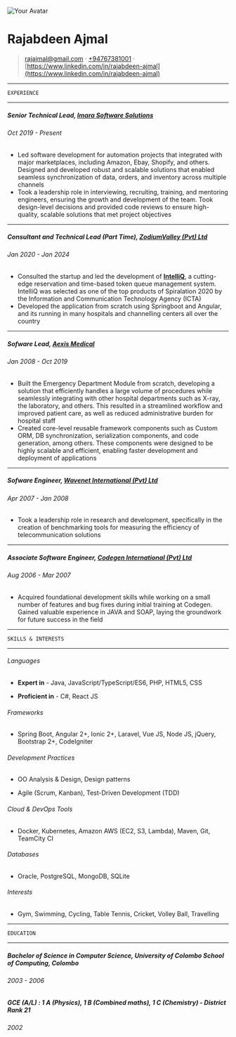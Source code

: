 ![Your Avatar]([https://media.licdn.com/dms/image/D5603AQFj18g9k5JiPw/profile-displayphoto-shrink_100_100/0/1699962742619?e=1721865600&v=beta&t=y3Y6fLSsh4VGK-AR-BImKELseu_Z77ets6IVKAfgq3s](https://media.licdn.com/dms/image/v2/D5603AQFj18g9k5JiPw/profile-displayphoto-shrink_100_100/profile-displayphoto-shrink_100_100/0/1699962742619?e=1732147200&v=beta&t=M7sEH4RANZ1YQ9QM88K601ZlE5CyPPcE20C3sJ0tA_Q))

Rajabdeen Ajmal
=================================

> <rajajmal@gmail.com> · [+94767381001](tel:+94767381001) · [https://www.linkedin.com/in/rajabdeen-ajmal](https://www.linkedin.com/in/rajabdeen-ajmal)

------------------------------------------

    EXPERIENCE

------------------------------------------

#####   Senior Technical Lead, [Imara Software Solutions](https://imarasoft.net/)

######  Oct 2019 - Present

- Led software development for automation projects that integrated with major marketplaces, including Amazon, Ebay, Shopify, and others. Designed and developed robust and scalable solutions that enabled seamless synchronization of data, orders, and inventory across multiple channels
- Took a leadership role in interviewing, recruiting, training, and mentoring engineers, ensuring the growth and development of the team. Took design-level decisions and provided code reviews to ensure high-quality, scalable solutions that met project objectives

------------------------------------------

#####   Consultant and Technical Lead (Part Time), [ZodiumValley (Pvt) Ltd](https://www.zodiumvalley.com/)

######  Jan 2020 - Jan 2024

- Consulted the startup and led the development of **[IntelliQ](https://intelliq.lk)**, a cutting-edge reservation and time-based token queue management system. IntelliQ was selected as one of the top products of Spiralation 2020 by the Information and Communication Technology Agency (ICTA)
- Developed the application from scratch using Springboot and Angular, and its running in many hospitals and channelling centers all over the country

------------------------------------------

#####   Sofware Lead, [Aexis Medical](https://www.aexis-medical.lk/)

######  Jan 2008 - Oct 2019

- Built the Emergency Department Module from scratch, developing a solution that efficiently handles a large volume of procedures while seamlessly integrating with other hospital departments such as X-ray, the laboratory, and others. This resulted in a streamlined workflow and improved patient care, as well as reduced administrative burden for hospital staff
- Created core-level reusable framework components such as Custom ORM, DB synchronization, serialization components, and code generation, among others. These components were designed to be highly scalable and efficient, enabling faster development and deployment of applications

------------------------------------------

#####   Sofware Engineer, [Wavenet International (Pvt) Ltd](https://www.globalwavenet.com/)

######  Apr 2007 - Jan 2008

- Took a leadership role in research and development, specifically in the creation of benchmarking tools for measuring the efficiency of telecommunication solutions

------------------------------------------

#####   Associate Software Engineer, [Codegen International (Pvt) Ltd](https://codegen.co.uk/)

######  Aug 2006 - Mar 2007

- Acquired foundational development skills while working on a small number of features and bug fixes during initial training at Codegen. Gained valuable experience in JAVA and SOAP, laying the groundwork for future success in the field


------------------------------------------

    SKILLS & INTERESTS

------------------------------------------

######  Languages

- **Expert in** - Java, JavaScript/TypeScript/ES6, PHP, HTML5, CSS

- **Proficient in** - C#, React JS

######  Frameworks

- Spring Boot, Angular 2+, Ionic 2+, Laravel, Vue JS, Node JS, jQuery, Bootstrap 2+, CodeIgniter

######  Development Practices

- OO Analysis & Design, Design patterns

- Agile (Scrum, Kanban), Test-Driven Development (TDD)

######  Cloud & DevOps Tools

- Docker, Kubernetes, Amazon AWS (EC2, S3, Lambda), Maven, Git, TeamCity CI

######  Databases

- Oracle, PostgreSQL, MongoDB, SQLite

######  Interests

- Gym, Swimming, Cycling, Table Tennis, Cricket, Volley Ball, Travelling

------------------------------------------

    EDUCATION

------------------------------------------


#####   Bachelor of Science in Computer Science, University of Colombo School of Computing, Colombo

######  2003 - 2006

#####   GCE (A/L) : 1 A (Physics), 1 B (Combined maths), 1 C (Chemistry) - District Rank 21

######  2002


